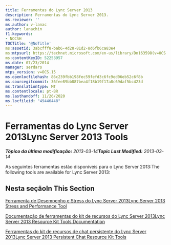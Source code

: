 ```yaml
---
title: Ferramentas do Lync Server 2013
description: Ferramentas do Lync Server 2013.
ms.reviewer: ''
ms.author: v-lanac
author: lanachin
f1.keywords:
- NOCSH
TOCTitle: '@NoTitle'
ms:assetid: 3abcfff8-bab6-4d28-81d2-8d6fb6ca83e4
ms:mtpsurl: https://technet.microsoft.com/en-us/library/Dn163598(v=OCS.15)
ms:contentKeyID: 52253957
ms.date: 07/23/2014
manager: serdars
mtps_version: v=OCS.15
ms.openlocfilehash: 86c239fbb198fec59fefd3c6fc9ed06eb52c6f8b
ms.sourcegitcommit: 36fee89bb887bea4f18b19f17a8c69daf5bc423d
ms.translationtype: MT
ms.contentlocale: pt-BR
ms.lasthandoff: 11/26/2020
ms.locfileid: "49446448"
---
```

# <a name="lync-server-2013-tools"></a><span data-ttu-id="9d64d-103">Ferramentas do Lync Server 2013</span><span class="sxs-lookup"><span data-stu-id="9d64d-103">Lync Server 2013 Tools</span></span>

<div data-xmlns="http://www.w3.org/1999/xhtml">

<div class="topic" data-xmlns="http://www.w3.org/1999/xhtml" data-msxsl="urn:schemas-microsoft-com:xslt" data-cs="https://msdn.microsoft.com/">

<div data-asp="https://msdn2.microsoft.com/asp">



</div>

<div id="mainSection">

<div id="mainBody"><span data-ttu-id="9d64d-104">

<span> </span></span><span class="sxs-lookup"><span data-stu-id="9d64d-104">

<span> </span></span></span>

<span data-ttu-id="9d64d-105">_**Tópico da última modificação:** 2013-03-14_</span><span class="sxs-lookup"><span data-stu-id="9d64d-105">_**Topic Last Modified:** 2013-03-14_</span></span>

<span data-ttu-id="9d64d-106">As seguintes ferramentas estão disponíveis para o Lync Server 2013:</span><span class="sxs-lookup"><span data-stu-id="9d64d-106">The following tools are available for Lync Server 2013:</span></span>

<div>

## <a name="in-this-section"></a><span data-ttu-id="9d64d-107">Nesta seção</span><span class="sxs-lookup"><span data-stu-id="9d64d-107">In This Section</span></span>

[<span data-ttu-id="9d64d-108">Ferramenta de Desempenho e Stress do Lync Server 2013</span><span class="sxs-lookup"><span data-stu-id="9d64d-108">Lync Server 2013 Stress and Performance Tool</span></span>](lync-server-2013-stress-and-performance-tool.md)

[<span data-ttu-id="9d64d-109">Documentação de ferramentas do kit de recursos do Lync Server 2013</span><span class="sxs-lookup"><span data-stu-id="9d64d-109">Lync Server 2013 Resource Kit Tools Documentation</span></span>](lync-server-2013-resource-kit-tools-documentation.md)

[<span data-ttu-id="9d64d-110">Ferramentas do kit de recursos de chat persistente do Lync Server 2013</span><span class="sxs-lookup"><span data-stu-id="9d64d-110">Lync Server 2013 Persistent Chat Resource Kit Tools</span></span>](lync-server-2013-persistent-chat-resource-kit-tools.md)

<span data-ttu-id="9d64d-111"></div>

</div>

<span> </span>

</div>

</div>

</span><span class="sxs-lookup"><span data-stu-id="9d64d-111"></div>

</div>

<span> </span>

</div>

</div>

</span></span></div>

